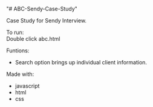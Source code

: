 "# ABC-Sendy-Case-Study"

Case Study for Sendy Interview.

To run:  
Double click abc.html

Funtions:  
- Search option brings up individual client information.

Made with:  
- javascript
- html
- css
